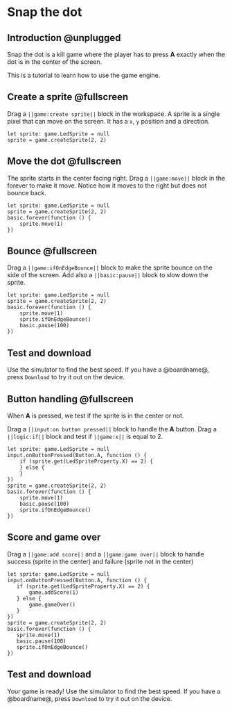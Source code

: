 # Snap the dot

## Introduction @unplugged

Snap the dot is a kill game where the player has to press **A** exactly when the dot
is in the center of the screen.

This is a tutorial to learn how to use the game engine.

## Create a sprite @fullscreen

Drag a ``||game:create sprite||`` block in the workspace. A sprite is a single pixel that can move on the screen. It has a ``x``, ``y`` position and a direction.

```blocks
let sprite: game.LedSprite = null
sprite = game.createSprite(2, 2)
```

## Move the dot @fullscreen

The sprite starts in the center facing right. Drag a
``||game:move||`` block in the forever to make it move.
Notice how it moves to the right but does not bounce back.

```blocks
let sprite: game.LedSprite = null
sprite = game.createSprite(2, 2)
basic.forever(function () {
    sprite.move(1)
})
```

## Bounce @fullscreen

Drag a ``||game:ifOnEdgeBounce||`` block to make the sprite
bounce on the side of the screen. Add also a ``||basic:pause||`` block to slow down the sprite.

```blocks
let sprite: game.LedSprite = null
sprite = game.createSprite(2, 2)
basic.forever(function () {
    sprite.move(1)
    sprite.ifOnEdgeBounce()
    basic.pause(100)
})
```

## Test and download

Use the simulator to find the best speed. If you have a @boardname@, press ``Download``
to try it out on the device.

## Button handling @fullscreen

When **A** is pressed, we test if the sprite is in the center or not.

Drag a ``||input:on button pressed||`` block to handle the **A** button.
Drag a ``||logic:if||`` block and test if ``||game:x||`` is equal to 2.

```blocks
let sprite: game.LedSprite = null
input.onButtonPressed(Button.A, function () {
    if (sprite.get(LedSpriteProperty.X) == 2) {
    } else {
    }
})
sprite = game.createSprite(2, 2)
basic.forever(function () {
    sprite.move(1)
    basic.pause(100)
    sprite.ifOnEdgeBounce()
})
```
 ## Score and game over

Drag a ``||game:add score||`` and a ``||game:game over||`` block to handle success
(sprite in the center) and failure (sprite not in the center)

 ```blocks
let sprite: game.LedSprite = null
input.onButtonPressed(Button.A, function () {
    if (sprite.get(LedSpriteProperty.X) == 2) {
        game.addScore(1)
    } else {
        game.gameOver()
    }
})
sprite = game.createSprite(2, 2)
basic.forever(function () {
    sprite.move(1)
    basic.pause(100)
    sprite.ifOnEdgeBounce()
})
```

## Test and download

Your game is ready! Use the simulator to find the best speed. If you have a @boardname@, press ``Download`` to try it out on the device.
